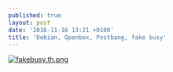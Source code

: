 ```yaml
---
published: true
layout: post
date: '2016-11-16 13:21 +0100'
title: 'Debian, Openbox, Postbang, fake busy'
---
```

[![fakebusy.th.png](//cdn.scrot.moe/images/2016/11/16/fakebusy.th.png)](//cdn.scrot.moe/images/2016/11/16/fakebusy.png)
